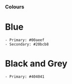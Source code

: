 ### Colours

Blue
====
```
- Primary: #00aeef
- Secondary: #20bcb8
```

Black and Grey
==============
```
- Primary: #404041
```
